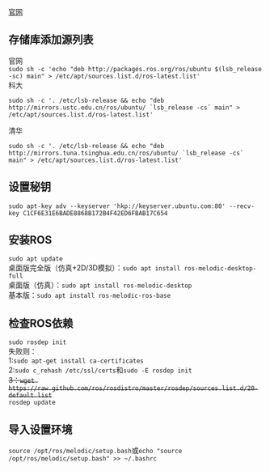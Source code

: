 [官网](http://wiki.ros.org/Installation/Ubuntu?distro=melodic)

## 存储库添加源列表

官网  
`sudo sh -c 'echo "deb http://packages.ros.org/ros/ubuntu $(lsb_release -sc) main" > /etc/apt/sources.list.d/ros-latest.list'`  
科大
~~~
sudo sh -c '. /etc/lsb-release && echo "deb http://mirrors.ustc.edu.cn/ros/ubuntu/ `lsb_release -cs` main" > /etc/apt/sources.list.d/ros-latest.list'
~~~
清华
~~~
sudo sh -c '. /etc/lsb-release && echo "deb http://mirrors.tuna.tsinghua.edu.cn/ros/ubuntu/ `lsb_release -cs` main" > /etc/apt/sources.list.d/ros-latest.list'
~~~

## 设置秘钥

`sudo apt-key adv --keyserver 'hkp://keyserver.ubuntu.com:80' --recv-key C1CF6E31E6BADE8868B172B4F42ED6FBAB17C654`  

## 安装ROS

`sudo apt update`    
桌面版完全版（仿真+2D/3D模拟）：`sudo apt install ros-melodic-desktop-full`  
桌面版（仿真）：`sudo apt install ros-melodic-desktop`    
基本版：`sudo apt install ros-melodic-ros-base`  

## 检查ROS依赖

`sudo rosdep init`  
失败则：  
1:`sudo apt-get install ca-certificates`  
2:`sudo c_rehash /etc/ssl/certs`和`sudo -E rosdep init`  
~~3：`wget https://raw.github.com/ros/rosdistro/master/rosdep/sources.list.d/20-default.list`~~  
`rosdep update`

## 导入设置环境

`source /opt/ros/melodic/setup.bash`或`echo "source /opt/ros/melodic/setup.bash" >> ~/.bashrc`
